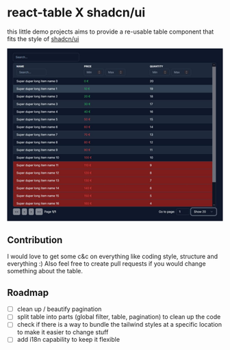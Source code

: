# react-table X shadcn/ui

this little demo projects aims to provide a re-usable table component that fits the style of [shadcn/ui](https://github.com/shadcn/ui)

![Darkmode Table](public/table_darkmode.jpg)

## Contribution

I would love to get some c&c on everything like coding style, structure and everything :) Also feel free to create pull requests if you would change something about the table.

## Roadmap

- [ ] clean up / beautify pagination
- [ ] split table into parts (global filter, table, pagination) to clean up the code
- [ ] check if there is a way to bundle the tailwind styles at a specific location to make it easier to change stuff
- [ ] add i18n capability to keep it flexible
